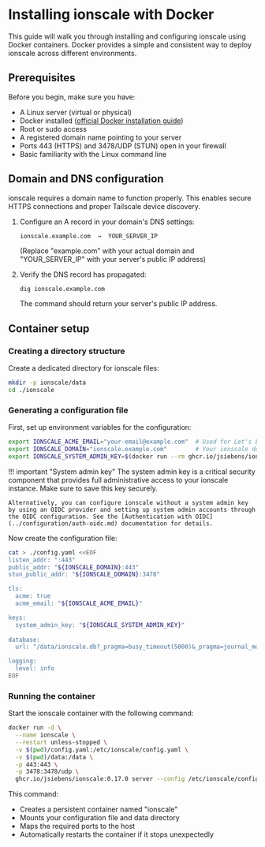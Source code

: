 # Installing ionscale with Docker

This guide will walk you through installing and configuring ionscale using Docker containers. Docker provides a simple and consistent way to deploy ionscale across different environments.

## Prerequisites

Before you begin, make sure you have:

- A Linux server (virtual or physical)
- Docker installed ([official Docker installation guide](https://docs.docker.com/engine/install/))
- Root or sudo access
- A registered domain name pointing to your server
- Ports 443 (HTTPS) and 3478/UDP (STUN) open in your firewall
- Basic familiarity with the Linux command line

## Domain and DNS configuration

ionscale requires a domain name to function properly. This enables secure HTTPS connections and proper Tailscale device discovery.

1. Configure an A record in your domain's DNS settings:
   ```
   ionscale.example.com  →  YOUR_SERVER_IP
   ```
   (Replace "example.com" with your actual domain and "YOUR_SERVER_IP" with your server's public IP address)

2. Verify the DNS record has propagated:
   ```bash
   dig ionscale.example.com
   ```
   The command should return your server's public IP address.

## Container setup

### Creating a directory structure

Create a dedicated directory for ionscale files:

```bash
mkdir -p ionscale/data
cd ./ionscale
```

### Generating a configuration file

First, set up environment variables for the configuration:

```bash
export IONSCALE_ACME_EMAIL="your-email@example.com"  # Used for Let's Encrypt notifications
export IONSCALE_DOMAIN="ionscale.example.com"        # Your ionscale domain
export IONSCALE_SYSTEM_ADMIN_KEY=$(docker run --rm ghcr.io/jsiebens/ionscale: genkey -n)
```

!!! important "System admin key"
    The system admin key is a critical security component that provides full administrative access to your ionscale instance. Make sure to save this key securely.
    
    Alternatively, you can configure ionscale without a system admin key by using an OIDC provider and setting up system admin accounts through the OIDC configuration. See the [Authentication with OIDC](../configuration/auth-oidc.md) documentation for details.

Now create the configuration file:

```bash
cat > ./config.yaml <<EOF
listen_addr: ":443"
public_addr: "${IONSCALE_DOMAIN}:443"
stun_public_addr: "${IONSCALE_DOMAIN}:3478"

tls:
  acme: true
  acme_email: "${IONSCALE_ACME_EMAIL}"

keys:
  system_admin_key: "${IONSCALE_SYSTEM_ADMIN_KEY}"
  
database:
  url: "/data/ionscale.db?_pragma=busy_timeout(5000)&_pragma=journal_mode(WAL)"

logging:
  level: info
EOF
```

### Running the container

Start the ionscale container with the following command:

```bash
docker run -d \
  --name ionscale \
  --restart unless-stopped \
  -v $(pwd)/config.yaml:/etc/ionscale/config.yaml \
  -v $(pwd)/data:/data \
  -p 443:443 \
  -p 3478:3478/udp \
  ghcr.io/jsiebens/ionscale:0.17.0 server --config /etc/ionscale/config.yaml
```

This command:

- Creates a persistent container named "ionscale"
- Mounts your configuration file and data directory
- Maps the required ports to the host
- Automatically restarts the container if it stops unexpectedly
